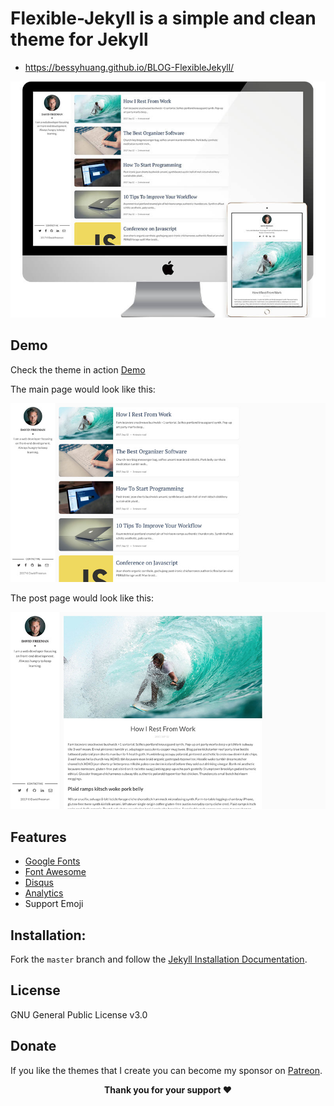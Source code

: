 # Flexible-Jekyll is a simple and clean theme for Jekyll

  - https://bessyhuang.github.io/BLOG-FlexibleJekyll/
  
![](https://github.com/artemsheludko/flexible-jekyll/blob/master/assets/img/promo-img.jpg?raw=true)

## Demo

Check the theme in action [Demo](https://artemsheludko.github.io/flexible-jekyll/)

The main page would look like this:

![Main page preview](https://github.com/artemsheludko/flexible-jekyll/blob/master/assets/img/home-page.jpg?raw=true)

The post page would look like this:

![Post page preview](https://github.com/artemsheludko/flexible-jekyll/blob/master/assets/img/post-example.jpg?raw=true)

## Features

- [Google Fonts](https://fonts.google.com/)
- [Font Awesome](http://fontawesome.io/)
- [Disqus](https://disqus.com/)
- [Analytics](https://analytics.google.com/analytics/web/)
- Support Emoji

## Installation:

Fork the ``master`` branch and follow the [Jekyll Installation Documentation](https://jekyllrb.com/docs/installation/).

## License

GNU General Public License v3.0

## Donate

<p>If you like the themes that I create you can become my sponsor on <a href="https://www.patreon.com/artemsheludko" target="_blank">Patreon</a>.
<p align="center"><b>Thank you for your support ❤️</b></p>
